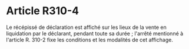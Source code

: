 # Article R310-4

Le récépissé de déclaration est affiché sur les lieux de la vente en liquidation par le déclarant, pendant toute sa durée ; l'arrêté mentionné à l'article R. 310-2 fixe les conditions et les modalités de cet affichage.
